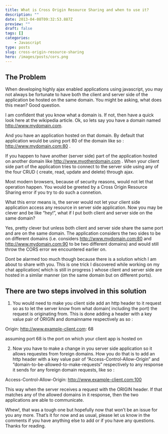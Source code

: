 ```yaml
---
title: What is Cross Origin Resource Sharing and when to use it?
description: ""
date: 2013-04-08T09:32:53.887Z
preview: ""
draft: false
tags: []
categories:
    - Javascript
type: posts
slug: cross-origin-resource-sharing
hero: /images/posts/cors.png
---
```


## The Problem

When developing highly ajax enabled applications using javascript, you may not always be fortunate to have both the client and server side of the application be hosted on the same domain. You might be asking, what does this mean? Good question.

I am confident that you know what a domain is. If not, then have a quick look here at the wikipedia article. Ok, so lets say you have a domain named http://www.mydomain.com.

And you have an application hosted on that domain. By default that application would be using port 80 of the domain like so : http://www.mydomain.com:80 .

If you happen to have another (server side) part of the application hosted on another domain like http://www.myotherdomain.com . When your client side part of the application tries to connect to the server side using any of the four CRUD ( create, read, update and delete) through ajax.

Most modern browsers, because of security reasons, would not let that operation happen. You would be greeted by a Cross Origin Resource Sharing error if you try to do such a connetion.

What this error means is, the server would not let your client side application access any resource in server side application. Now you may be clever and be like “hey!”, what if I put both client and server side on the same domain?

Yes, pretty clever but unless both client and server side share the same port and are on the same domain. The application considers the two sides to be on different domains (i.e. considers http://www.mydomain.com:80 and http://www.mydomain.com:90 to be two different domains) and would still throw the CORS error we encountered earlier on.

Dont be alarmed too much though because there is a solution which I am about to share with you. This is one trick I discovered while working on my chat application( which is still in progress ) whose client and server side are hosted in a similar manner (on the same domain but on different ports).

## There are two steps involved in this solution

1. You would need to make you client side add an http header to it request so as to let the server know from what domain( including the port) the request is originating from. This is done adding a header with a key value pair of ORIGIN and domainname respectively as so :

Origin: http://www.example-client.com: 68

assuming port 68 is the port on which your client app is hosted on

2. Now you have to make a change in you server side application so it allows requestes from foreign domains. How you do that is to add an http header with a key value pair of “Access-Control-Allow-Origin” and “domain-to-be-allowed-to-make-requests” respectively to any response it sends for any foreign domain requests, like so :

Access-Control-Allow-Origin: http://www.example-client.com:100

This way when the server receives a request with the ORIGIN header. If that matches any of the allowed domains in it response, then the two applications are able to communicate.

Whew!, that was a tough one but hopefully now that won’t be an issue for you any more. That’s it for now and as usual, please let us know in the comments if you have anything else to add or if you have any questions. Thanks for reading.
